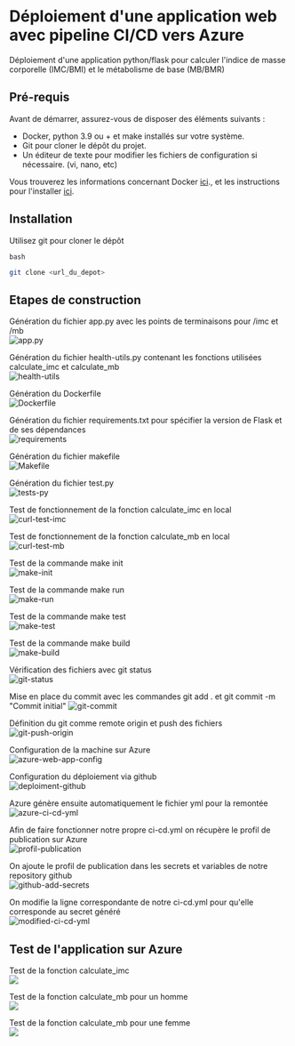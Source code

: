 # **Déploiement d'une application web avec pipeline CI/CD vers Azure**
Déploiement d'une application python/flask pour calculer l'indice de masse corporelle (IMC/BMI) et le métabolisme de base (MB/BMR)

## **Pré-requis**
Avant de démarrer, assurez-vous de disposer des éléments suivants :

- Docker, python 3.9 ou + et make installés sur votre système.
- Git pour cloner le dépôt du projet.
- Un éditeur de texte pour modifier les fichiers de configuration si nécessaire. (vi, nano, etc)

Vous trouverez les informations concernant Docker [ici](https://www.docker.com/)., et les instructions pour l'installer [ici](https://docs.docker.com/).

## **Installation**
Utilisez git pour cloner le dépôt

`bash`
```bash
git clone <url_du_depot>
```

## **Etapes de construction**
Génération du fichier app.py avec les points de terminaisons pour /imc et /mb  
![app.py](assets/app-py.png)  

Génération du fichier health-utils.py contenant les fonctions utilisées calculate_imc et calculate_mb  
![health-utils](assets/health-utils.png)  

Génération du Dockerfile  
![Dockerfile](assets/Dockerfile.png)  

Génération du fichier requirements.txt pour spécifier la version de Flask et de ses dépendances  
![requirements](assets/requirements.png)  

Génération du fichier makefile  
![Makefile](assets/Makefile.png)  

Génération du fichier test.py  
![tests-py](assets/test-py.png)  

Test de fonctionnement de la fonction calculate_imc en local  
![curl-test-imc](assets/curl-test-imc.png)  

Test de fonctionnement de la fonction calculate_mb en local  
![curl-test-mb](assets/curl-test-mb.png)  

Test de la commande make init  
![make-init](assets/make-init.png)  

Test de la commande make run  
![make-run](assets/make-run.png)  

Test de la commande make test  
![make-test](assets/make-test.png)  

Test de la commande make build  
![make-build](assets/make-build.png)  

Vérification des fichiers avec git status  
![git-status](assets/git-status.png)  

Mise en place du commit avec les commandes git add . et git commit -m "Commit initial"
![git-commit](assets/git-commit.png)  

Définition du git comme remote origin et push des fichiers  
![git-push-origin](assets/git-push-origin.png)  

Configuration de la machine sur Azure  
![azure-web-app-config](assets/azure-web-app-config.png)  

Configuration du déploiement via github  
![deploiment-github](assets/deploiement-github.png)  

Azure génère ensuite automatiquement le fichier yml pour la remontée  
![azure-ci-cd-yml](assets/azure-ci-cd-yml.png)  

Afin de faire fonctionner notre propre ci-cd.yml on récupère le profil de publication sur Azure  
![profil-publication](assets/profil-publication.png)  

On ajoute le profil de publication dans les secrets et variables de notre repository github  
![github-add-secrets](assets/github-add-secrets.png)  

On modifie la ligne correspondante de notre ci-cd.yml pour qu'elle corresponde au secret généré  
![modified-ci-cd-yml](assets/modified-ci-cd-yml.png)  

## **Test de l'application sur Azure**
Test de la fonction calculate_imc  
![](assets)  

Test de la fonction calculate_mb pour un homme  
![](assets)  

Test de la fonction calculate_mb pour une femme  
![](assets)  